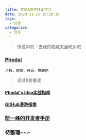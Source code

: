 ```yaml
---
title: 文章&博客拜读学习
date: 2020-11-25 16:20:18
tags:
  - 分享
categories:
  - 分享
---
```


> 传说中的：去我的收藏夹里吃灰吧

### [Phodal](https://www.phodal.com/)

`全栈，前端，开源，物联网`

> 读过&待重读

#### [Phodal's Idea实战指南](http://ideabook.phodal.com/)

#### [GitHub漫游指南](http://github.phodal.com/)



### [阮一峰的开发者手册](http://www.ruanyifeng.com/blog/developer/)



### 待整理~~~

